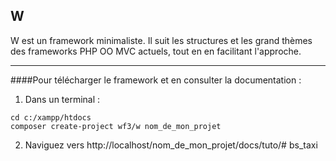 ## W

W est un framework minimaliste. Il suit les structures et les grand thèmes des frameworks PHP OO MVC actuels, tout en en facilitant l'approche. 

---

####Pour télécharger le framework et en consulter la documentation :

1. Dans un terminal : 

  ```
  cd c:/xampp/htdocs
  composer create-project wf3/w nom_de_mon_projet
  ```

2. Naviguez vers http://localhost/nom_de_mon_projet/docs/tuto/# bs_taxi
